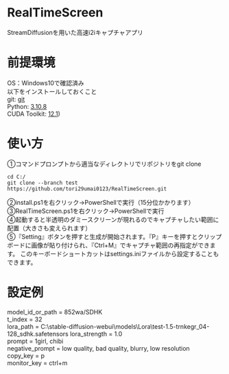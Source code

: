 # RealTimeScreen
StreamDiffusionを用いた高速i2iキャプチャアプリ

# 前提環境
OS：Windows10で確認済み<br>
以下をインストールしておくこと<br>
git: [git](https://git-scm.com/downloads)<br>
Python: [3.10.8](https://www.python.org/downloads/release/python-3810/)<br>
CUDA Toolkit: [12.1](https://developer.nvidia.com/cuda-12-1-0-download-archive))<br>

# 使い方
①コマンドプロンプトから適当なディレクトリでリポジトリをgit clone<br>
```
cd C:/
git clone --branch test https://github.com/tori29umai0123/RealTimeScreen.git
```
②install.ps1を右クリック→PowerShellで実行（15分位かかります）<br>
③RealTimeScreen.ps1を右クリック→PowerShellで実行<br>
④起動すると半透明のダミースクリーンが現れるのでキャプチャしたい範囲に配置（大きさも変えられます）<br>
⑤『Setting』ボタンを押すと生成が開始されます。『P』キーを押すとクリップボードに画像が貼り付けられ、『Ctrl+M』でキャプチャ範囲の再指定ができます。
このキーボードショートカットはsettings.iniファイルから設定することもできます。

# 設定例
model_id_or_path = 852wa/SDHK<br>
t_index = 32<br>
lora_path = C:\stable-diffusion-webui\models\Lora\test-1.5-trnkegr_04-128_sdhk.safetensors
lora_strength = 1.0<br>
prompt = 1girl, chibi<br>
negative_prompt = low quality, bad quality, blurry, low resolution<br>
copy_key = p<br>
monitor_key = ctrl+m


